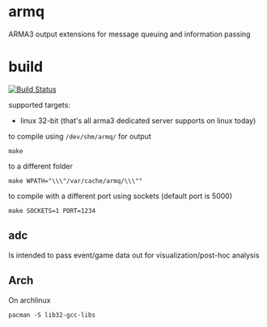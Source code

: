 armq
===

ARMA3 output extensions for message queuing and information passing

# build

[![Build Status](https://travis-ci.org/enckse/armq.svg?branch=master)](https://travis-ci.org/enckse/armq)

supported targets:
* linux 32-bit (that's all arma3 dedicated server supports on linux today)

to compile using `/dev/shm/armq/` for output
```
make
```

to a different folder
```
make WPATH="\\\"/var/cache/armq/\\\""
```

to compile with a different port using sockets (default port is 5000)
```
make SOCKETS=1 PORT=1234
```

## adc

Is intended to pass event/game data out for visualization/post-hoc analysis

## Arch

On archlinux

```
pacman -S lib32-gcc-libs
```
